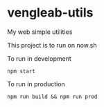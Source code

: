 # vengleab-utils
My web simple utilities

This project is to run on now.sh

To run in development
```
npm start
```

To run in production
```
npm run build && npm run prod
```
